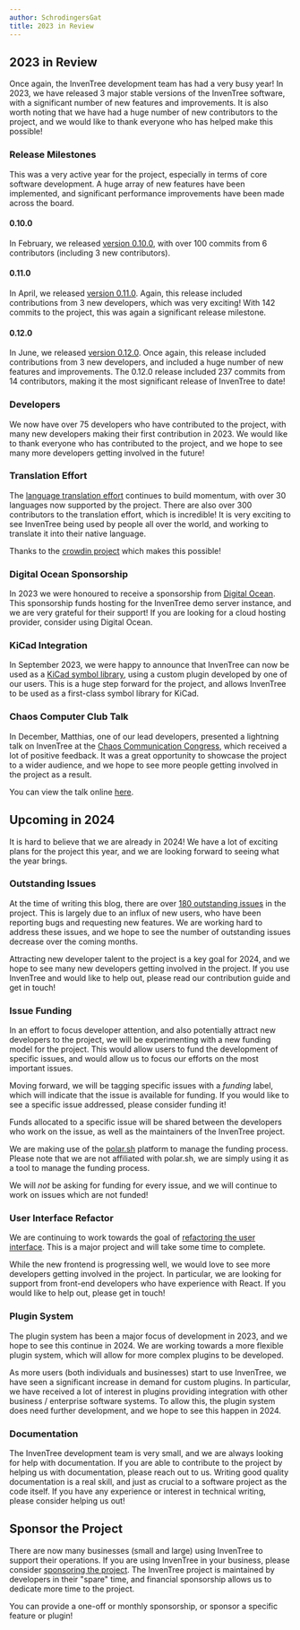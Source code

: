 ```yaml
---
author: SchrodingersGat
title: 2023 in Review
---
```


## 2023 in Review

Once again, the InvenTree development team has had a very busy year! In 2023, we have released 3 major stable versions of the InvenTree software, with a significant number of new features and improvements. It is also worth noting that we have had a huge number of new contributors to the project, and we would like to thank everyone who has helped make this possible!

### Release Milestones

This was a very active year for the project, especially in terms of core software development. A huge array of new features have been implemented, and significant performance improvements have been made across the board.

#### 0.10.0

In February, we released [version 0.10.0](https://github.com/inventree/InvenTree/releases/tag/0.10.0), with over 100 commits from 6 contributors (including 3 new contributors).

#### 0.11.0

In April, we released [version 0.11.0](https://github.com/inventree/InvenTree/releases/tag/0.11.0). Again, this release included contributions from 3 new developers, which was very exciting! With 142 commits to the project, this was again a significant release milestone.

#### 0.12.0

In June, we released [version 0.12.0](https://github.com/inventree/InvenTree/releases/tag/0.12.0). Once again, this release included contributions from 3 new developers, and included a huge number of new features and improvements. The 0.12.0 release included 237 commits from 14 contributors, making it the most significant release of InvenTree to date!

### Developers

We now have over 75 developers who have contributed to the project, with many new developers making their first contribution in 2023. We would like to thank everyone who has contributed to the project, and we hope to see many more developers getting involved in the future!

### Translation Effort

The [language translation effort](https://crowdin.com/project/inventree) continues to build momentum, with over 30 languages now supported by the project. There are also over 300 contributors to the translation effort, which is incredible! It is very exciting to see InvenTree being used by people all over the world, and working to translate it into their native language.

Thanks to the [crowdin project](https://crowdin.com) which makes this possible!

### Digital Ocean Sponsorship

In 2023 we were honoured to receive a sponsorship from [Digital Ocean](https://www.digitalocean.com/). This sponsorship funds hosting for the InvenTree demo server instance, and we are very grateful for their support! If you are looking for a cloud hosting provider, consider using Digital Ocean.

### KiCad Integration

In September 2023, we were happy to announce that InvenTree can now be used as a [KiCad symbol library](/blog/2023/09/26/kicad.html), using a custom plugin developed by one of our users. This is a huge step forward for the project, and allows InvenTree to be used as a first-class symbol library for KiCad.

### Chaos Computer Club Talk

In December, Matthias, one of our lead developers, presented a lightning talk on InvenTree at the [Chaos Communication Congress](https://events.ccc.de/congress/2023/infos/index.html), which received a lot of positive feedback. It was a great opportunity to showcase the project to a wider audience, and we hope to see more people getting involved in the project as a result.

You can view the talk online [here](https://media.ccc.de/v/37c3-lightningtalks-58014-inventree-oss-inventory-and-plm).

## Upcoming in 2024

It is hard to believe that we are already in 2024! We have a lot of exciting plans for the project this year, and we are looking forward to seeing what the year brings.

### Outstanding Issues

At the time of writing this blog, there are over [180 outstanding issues](https://github.com/inventree/InvenTree/issues) in the project. This is largely due to an influx of new users, who have been reporting bugs and requesting new features. We are working hard to address these issues, and we hope to see the number of outstanding issues decrease over the coming months. 

Attracting new developer talent to the project is a key goal for 2024, and we hope to see many new developers getting involved in the project. If you use InvenTree and would like to help out, please read our contribution guide and get in touch!

### Issue Funding

In an effort to focus developer attention, and also potentially attract new developers to the project, we will be experimenting with a new funding model for the project. This would allow users to fund the development of specific issues, and would allow us to focus our efforts on the most important issues.

Moving forward, we will be tagging specific issues with a *funding* label, which will indicate that the issue is available for funding. If you would like to see a specific issue addressed, please consider funding it! 

Funds allocated to a specific issue will be shared between the developers who work on the issue, as well as the maintainers of the InvenTree project.

We are making use of the [polar.sh](https://polar.sh) platform to manage the funding process. Please note that we are not affiliated with polar.sh, we are simply using it as a tool to manage the funding process.

We will *not* be asking for funding for every issue, and we will continue to work on issues which are not funded!

### User Interface Refactor

We are continuing to work towards the goal of [refactoring the user interface](/blog/2023/08/28/react). This is a major project and will take some time to complete.

While the new frontend is progressing well, we would love to see more developers getting involved in the project. In particular, we are looking for support from front-end developers who have experience with React. If you would like to help out, please get in touch!

### Plugin System

The plugin system has been a major focus of development in 2023, and we hope to see this continue in 2024. We are working towards a more flexible plugin system, which will allow for more complex plugins to be developed.

As more users (both individuals and businesses) start to use InvenTree, we have seen a significant increase in demand for custom plugins. In particular, we have received a lot of interest in plugins providing integration with other business / enterprise software systems. To allow this, the plugin system does need further development, and we hope to see this happen in 2024.

### Documentation

The InvenTree development team is very small, and we are always looking for help with documentation. If you are able to contribute to the project by helping us with documentation, please reach out to us. Writing good quality documentation is a real skill, and just as crucial to a software project as the code itself. If you have any experience or interest in technical writing, please consider helping us out!

## Sponsor the Project

There are now many businesses (small and large) using InvenTree to support their operations. If you are using InvenTree in your business, please consider [sponsoring the project](https://github.com/sponsors/inventree/). The InvenTree project is maintained by developers in their "spare" time, and financial sponsorship allows us to dedicate more time to the project.

You can provide a one-off or monthly sponsorship, or sponsor a specific feature or plugin!

